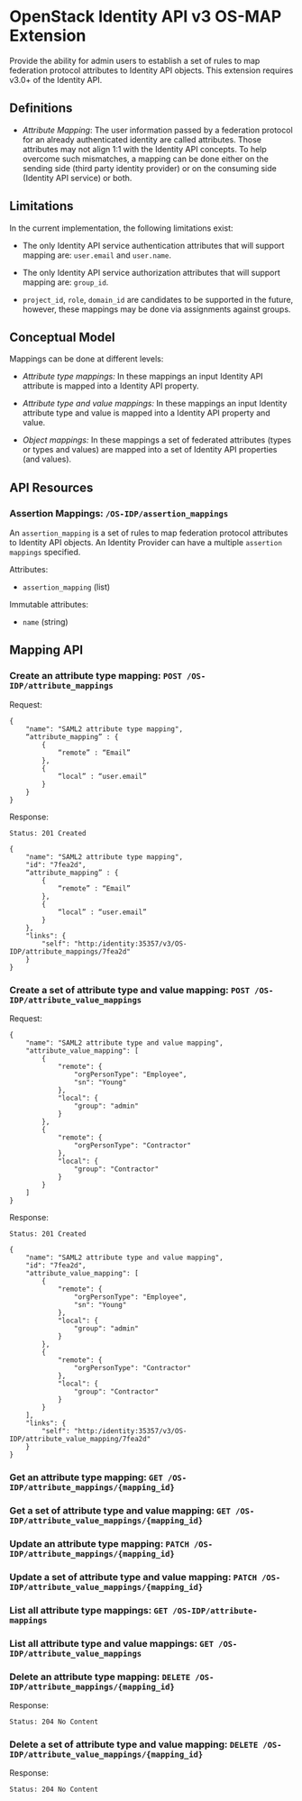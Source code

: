 OpenStack Identity API v3 OS-MAP Extension
==========================================

Provide the ability for admin users to establish a set of rules to map
federation protocol attributes to Identity API objects. This extension
requires v3.0+ of the Identity API.

Definitions
-----------

- *Attribute Mapping*: The user information passed by a federation protocol
  for an already authenticated identity are called attributes. Those attributes
  may not align 1:1 with the Identity API concepts. To help overcome such
  mismatches, a mapping can be done either on the sending side (third party
  identity provider) or on the consuming side (Identity API service) or both.

Limitations
-----------

In the current implementation, the following limitations exist:

- The only Identity API service authentication attributes that will support
mapping are: `user.email` and `user.name`.

- The only Identity API service authorization attributes that will support
mapping are: `group_id`.

- `project_id`, `role`, `domain_id` are candidates to be supported in the
future, however, these mappings may be done via assignments against groups.


Conceptual Model
-----------------------

Mappings can be done at different levels:

- *Attribute type mappings:* In these mappings an input Identity API attribute is
  mapped into a Identity API property.

- *Attribute type and value mappings:* In these mappings an input Identity
  attribute type and value is mapped into a Identity API property and value.

- *Object mappings:* In these mappings a set of federated attributes (types or
  types and values) are mapped into a set of Identity API properties (and values).

API Resources
-------------

### Assertion Mappings: `/OS-IDP/assertion_mappings`

An `assertion_mapping` is a set of rules to map federation protocol
attributes to Identity API objects. An Identity Provider can have a multiple
`assertion mappings` specified.

Attributes:

- `assertion_mapping` (list)

Immutable attributes:

- `name` (string)

Mapping API
-----------

### Create an attribute type mapping: `POST /OS-IDP/attribute_mappings`

Request:

    {
        "name": "SAML2 attribute type mapping",
        “attribute_mapping” : {
            {
                “remote” : “Email”
            },
            {
                “local” : “user.email”
            }
        }
    }

Response:

    Status: 201 Created

    {
        "name": "SAML2 attribute type mapping",
        "id": "7fea2d",
        “attribute_mapping” : {
            {
                “remote” : “Email”
            },
            {
                “local” : “user.email”
            }
        },
        "links": {
            "self": "http:/identity:35357/v3/OS-IDP/attribute_mappings/7fea2d"
        }
    }

### Create a set of attribute type and value mapping: `POST /OS-IDP/attribute_value_mappings`

Request:

    {
        "name": "SAML2 attribute type and value mapping",
        "attribute_value_mapping": [
            {
                "remote": {
                    "orgPersonType": "Employee",
                    "sn": "Young"
                },
                "local": {
                    "group": "admin"
                }
            },
            {
                "remote": {
                    "orgPersonType": "Contractor"
                },
                "local": {
                    "group": "Contractor"
                }
            }
        ]
    }

Response:

    Status: 201 Created

    {
        "name": "SAML2 attribute type and value mapping",
        "id": "7fea2d",
        "attribute_value_mapping": [
            {
                "remote": {
                    "orgPersonType": "Employee",
                    "sn": "Young"
                },
                "local": {
                    "group": "admin"
                }
            },
            {
                "remote": {
                    "orgPersonType": "Contractor"
                },
                "local": {
                    "group": "Contractor"
                }
            }
        ],
        "links": {
            "self": "http:/identity:35357/v3/OS-IDP/attribute_value_mapping/7fea2d"
        }
    }

### Get an attribute type mapping: `GET /OS-IDP/attribute_mappings/{mapping_id}`

### Get a set of attribute type and value mapping: `GET /OS-IDP/attribute_value_mappings/{mapping_id}`

### Update an attribute type mapping: `PATCH /OS-IDP/attribute_mappings/{mapping_id}`

### Update a set of attribute type and value mapping: `PATCH /OS-IDP/attribute_value_mappings/{mapping_id}`

### List all attribute type mappings: `GET /OS-IDP/attribute-mappings`

### List all attribute type and value mappings: `GET /OS-IDP/attribute_value_mappings`

### Delete an attribute type mapping: `DELETE /OS-IDP/attribute_mappings/{mapping_id}`

Response:

    Status: 204 No Content

### Delete a set of attribute type and value mapping: `DELETE /OS-IDP/attribute_value_mappings/{mapping_id}`

Response:

    Status: 204 No Content
